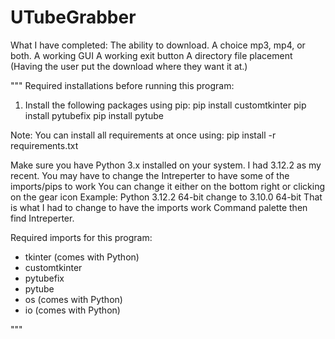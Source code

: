 # UTubeGrabber

What I have completed:
The ability to download. 
A choice mp3, mp4, or both.
A working GUI
A working exit button
A directory file placement (Having the user put the download where they want it at.)


"""
Required installations before running this program:
1. Install the following packages using pip:
   pip install customtkinter
   pip install pytubefix
   pip install pytube

Note: You can install all requirements at once using:
   pip install -r requirements.txt

Make sure you have Python 3.x installed on your system. I had 3.12.2 as my recent.
You may have to change the Intreperter to have some of the imports/pips to work
You can change it either on the bottom right or clicking on the gear icon Example: Python 3.12.2 64-bit change to 3.10.0 64-bit That is what I had to change to have the imports work
Command palette then find Intreperter.

Required imports for this program:
- tkinter (comes with Python)
- customtkinter
- pytubefix
- pytube
- os (comes with Python)
- io (comes with Python)

"""
